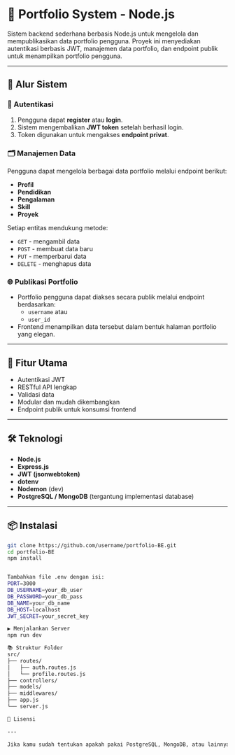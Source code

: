 # 📁 Portfolio System - Node.js

Sistem backend sederhana berbasis Node.js untuk mengelola dan mempublikasikan data portfolio pengguna. Proyek ini menyediakan autentikasi berbasis JWT, manajemen data portfolio, dan endpoint publik untuk menampilkan portfolio pengguna.

---

## 🔁 Alur Sistem

### 🔐 Autentikasi

1. Pengguna dapat **register** atau **login**.
2. Sistem mengembalikan **JWT token** setelah berhasil login.
3. Token digunakan untuk mengakses **endpoint privat**.

### 🗂️ Manajemen Data

Pengguna dapat mengelola berbagai data portfolio melalui endpoint berikut:

- **Profil**
- **Pendidikan**
- **Pengalaman**
- **Skill**
- **Proyek**

Setiap entitas mendukung metode:

- `GET` - mengambil data
- `POST` - membuat data baru
- `PUT` - memperbarui data
- `DELETE` - menghapus data

### 🌐 Publikasi Portfolio

- Portfolio pengguna dapat diakses secara publik melalui endpoint berdasarkan:
  - `username` atau
  - `user_id`
- Frontend menampilkan data tersebut dalam bentuk halaman portfolio yang elegan.

---

## 🚀 Fitur Utama

- Autentikasi JWT
- RESTful API lengkap
- Validasi data
- Modular dan mudah dikembangkan
- Endpoint publik untuk konsumsi frontend

---

## 🛠️ Teknologi

- **Node.js**
- **Express.js**
- **JWT (jsonwebtoken)**
- **dotenv**
- **Nodemon** (dev)
- **PostgreSQL / MongoDB** (tergantung implementasi database)

---

## 📦 Instalasi

```bash
git clone https://github.com/username/portfolio-BE.git
cd portfolio-BE
npm install


Tambahkan file .env dengan isi:
PORT=3000
DB_USERNAME=your_db_user
DB_PASSWORD=your_db_pass
DB_NAME=your_db_name
DB_HOST=localhost
JWT_SECRET=your_secret_key

▶️ Menjalankan Server
npm run dev

📚 Struktur Folder
src/
├── routes/
│   ├── auth.routes.js
│   └── profile.routes.js
├── controllers/
├── models/
├── middlewares/
├── app.js
└── server.js

📄 Lisensi

---

Jika kamu sudah tentukan apakah pakai PostgreSQL, MongoDB, atau lainnya, bagian teknologi bisa disesuaikan. Mau saya bantu buat template `.env` otomatis juga?
```

